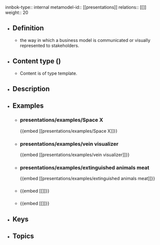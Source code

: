 innbok-type:: internal
metamodel-id:: [[presentations]]
relations:: [[]]
weight:: 20

- ## Definition
  - the way in which a business model is communicated or visually represented to stakeholders.
- ## Content type ()
  - Content is of type template.
  
- ## Description
- ## Examples
  - ### presentations/examples/Space X
    {{embed [[presentations/examples/Space X]]}}
  - ### presentations/examples/vein visualizer
    {{embed [[presentations/examples/vein visualizer]]}}
  - ### presentations/examples/extinguished animals meat
    {{embed [[presentations/examples/extinguished animals meat]]}}
  - ### 
    {{embed [[]]}}
  - ### 
    {{embed [[]]}}
  
- ## Keys
  
- ## Topics
  

